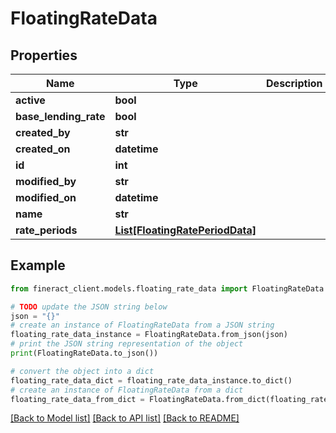 # FloatingRateData


## Properties

Name | Type | Description | Notes
------------ | ------------- | ------------- | -------------
**active** | **bool** |  | [optional] 
**base_lending_rate** | **bool** |  | [optional] 
**created_by** | **str** |  | [optional] 
**created_on** | **datetime** |  | [optional] 
**id** | **int** |  | [optional] 
**modified_by** | **str** |  | [optional] 
**modified_on** | **datetime** |  | [optional] 
**name** | **str** |  | [optional] 
**rate_periods** | [**List[FloatingRatePeriodData]**](FloatingRatePeriodData.md) |  | [optional] 

## Example

```python
from fineract_client.models.floating_rate_data import FloatingRateData

# TODO update the JSON string below
json = "{}"
# create an instance of FloatingRateData from a JSON string
floating_rate_data_instance = FloatingRateData.from_json(json)
# print the JSON string representation of the object
print(FloatingRateData.to_json())

# convert the object into a dict
floating_rate_data_dict = floating_rate_data_instance.to_dict()
# create an instance of FloatingRateData from a dict
floating_rate_data_from_dict = FloatingRateData.from_dict(floating_rate_data_dict)
```
[[Back to Model list]](../README.md#documentation-for-models) [[Back to API list]](../README.md#documentation-for-api-endpoints) [[Back to README]](../README.md)


